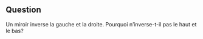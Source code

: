 ## Question

Un miroir inverse la gauche et la droite. Pourquoi n’inverse-t-il pas le haut et le bas?

